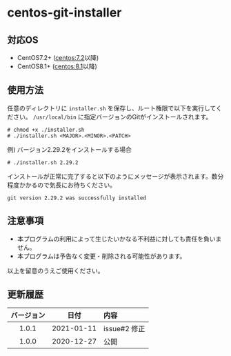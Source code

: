 # centos-git-installer

## 対応OS
* CentOS7.2+ ([centos:7.2](https://hub.docker.com/layers/centos/library/centos/7.2.1511/images/sha256-9aec5c5fe4ba9cf7a8d2a50713dd197c3b0cbd5f5fcd03babe4c1d65c455dabf)以降)
* CentOS8.1+ ([centos:8.1](https://hub.docker.com/layers/centos/library/centos/8.1.1911/images/sha256-9e0c275e0bcb495773b10a18e499985d782810e47b4fce076422acb4bc3da3dd)以降)

## 使用方法
任意のディレクトリに `installer.sh` を保存し、ルート権限で以下を実行してください。
`/usr/local/bin` に指定バージョンのGitがインストールされます。
```
# chmod +x ./installer.sh
# ./installer.sh <MAJOR>.<MINOR>.<PATCH>
```

例) バージョン2.29.2をインストールする場合
```
# ./installer.sh 2.29.2
```

インストールが正常に完了すると以下のようにメッセージが表示されます。数分程度かかるので気長にお待ちください。

```
git version 2.29.2 was successfully installed
```

## 注意事項
* 本プログラムの利用によって生じたいかなる不利益に対しても責任を負いません。
* 本プログラムは予告なく変更・削除される可能性があります。

以上を留意のうえご使用ください。

## 更新履歴
|バージョン|日付|内容|
|:--:|:--:|:--|
|1.0.1|2021-01-11|issue#2 修正|
|1.0.0|2020-12-27|公開|

